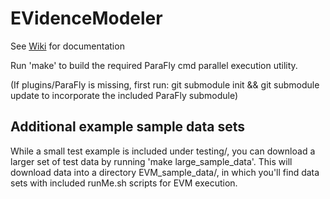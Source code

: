 # EVidenceModeler

See [Wiki](https://github.com/EVidenceModeler/EVidenceModeler/wiki) for documentation

Run 'make' to build the required ParaFly cmd parallel execution utility.

(If plugins/ParaFly is missing, first run:
   git submodule init && git submodule update
to incorporate the included ParaFly submodule)


## Additional example sample data sets

While a small test example is included under testing/, you can download a larger set of test data by running 'make large_sample_data'.  This will download data into a directory EVM_sample_data/, in which you'll find data sets with included runMe.sh scripts for EVM execution.


